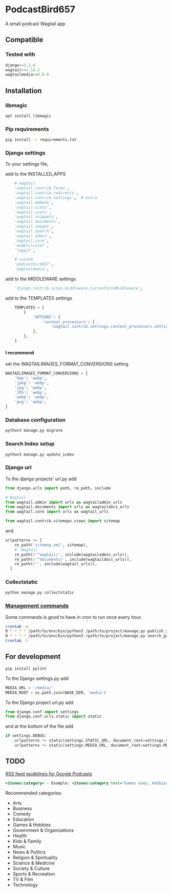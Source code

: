 
# PodcastBird657 #

A small podcast Wagtail app

## Compatible ##

### Tested with ###

``` Python
django>=3.2.6
wagtail>=2.14.2
wagtailmedia>=0.8.0
```

## Installation ###

### libmagic ###

``` bash
apt install libmagic
```

### Pip requirements ###

``` bash
pip install -r requirements.txt
```

### Django settings ###

To your settings file,

add to the INSTALLED_APPS

``` Python
    # wagtail
    'wagtail.contrib.forms',
    'wagtail.contrib.redirects',
    'wagtail.contrib.settings',  # extra
    'wagtail.embeds',
    'wagtail.sites',
    'wagtail.users',
    'wagtail.snippets',
    'wagtail.documents',
    'wagtail.images',
    'wagtail.search',
    'wagtail.admin',
    'wagtail.core',
    'modelcluster',
    'taggit',

    # custom
    'podcastbird657',
    'wagtailmedia',
```

add to the MIDDLEWARE settings

``` python
    'django.contrib.sites.middleware.CurrentSiteMiddleware',
```

add to the TEMPLATES settings

``` python
    TEMPLATES = [
        {
            'OPTIONS': {
                'context_processors': [
                    'wagtail.contrib.settings.context_processors.settings',
            },
        },
    ]
```

#### I recommend ####

set the WAGTAILIMAGES_FORMAT_CONVERSIONS setting

``` python
WAGTAILIMAGES_FORMAT_CONVERSIONS = {
    'bmp': 'webp',
    'jpeg': 'webp',
    'jpg': 'webp',
    'JPG': 'webp',
    'webp': 'webp',
    'png': 'webp',
}
```

### Database configuration ###

``` bash
python3 manage.py migrate
```

### Search Index setup ###

``` bash
python3 manage.py update_index
```

### Django url ###

To the django projects' url.py add

``` python
from django.urls import path, re_path, include

# Wagtail
from wagtail.admin import urls as wagtailadmin_urls
from wagtail.documents import urls as wagtaildocs_urls
from wagtail.core import urls as wagtail_urls

from wagtail.contrib.sitemaps.views import sitemap
```

and

``` python
urlpatterns += [
    re_path('sitemap.xml', sitemap),
    #  Wagtail
    re_path(r'^wagtail/', include(wagtailadmin_urls)),
    re_path(r'^documents/', include(wagtaildocs_urls)),
    re_path(r'', include(wagtail_urls)),
  ]
```

### Collectstatic ###

``` bash
python manage.py collectstatic
```

### [Management commands](https://docs.wagtail.io/en/stable/reference/management_commands.html) ###

Some commands is good to have in cron to run once every hour.

``` bash
crontab -e
0 * * * * /path/to/env/bin/python3 /path/to/project/manage.py publish_scheduled_pages
0 * * * * /path/to/env/bin/python3 /path/to/project/manage.py search_garbage_collect
crontab -l
```

## For development ##

``` bash
pip install pylint
```

To the Django settings.py add

``` python
MEDIA_URL = '/media/'
MEDIA_ROOT = os.path.join(BASE_DIR, 'media')
```

To the Django project url.py add

``` python
from django.conf import settings
from django.conf.urls.static import static
```

and at the bottom of the file add

``` python
if settings.DEBUG:
    urlpatterns += static(settings.STATIC_URL, document_root=settings.STATIC_ROOT)
    urlpatterns += static(settings.MEDIA_URL, document_root=settings.MEDIA_ROOT)
```

## TODO ##

[RSS feed guidelines for Google Podcasts](https://support.google.com/podcast-publishers/answer/9889544)

``` XML
<itunes:category> - Example: <itunes:category text="Games &amp; Hobbies"/>
```

Recommended categories:

- Arts
- Business
- Comedy
- Education
- Games &amp; Hobbies
- Government &amp; Organizations
- Health
- Kids &amp; Family
- Music
- News &amp; Politics
- Religion &amp; Spirituality
- Science &amp; Medicine
- Society &amp; Culture
- Sports &amp; Recreation
- TV &amp; Film
- Technology
